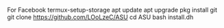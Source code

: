 For Facebook 
termux-setup-storage
apt update
apt upgrade
pkg install git
git clone https://github.com/LOoLzeC/ASU
cd ASU
bash install.dh
